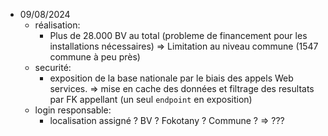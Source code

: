 - 09/08/2024
  - réalisation:
    - Plus de 28.000 BV au total (probleme de financement pour les installations nécessaires)
      => Limitation au niveau commune (1547 commune à peu près)
  - securité:
    - exposition de la base nationale par le biais des appels Web services.
      => mise en cache des données et filtrage des resultats par FK appellant (un seul `endpoint` en exposition)
  - login responsable:
    - localisation assigné ? BV ? Fokotany ? Commune ?
      => ???
